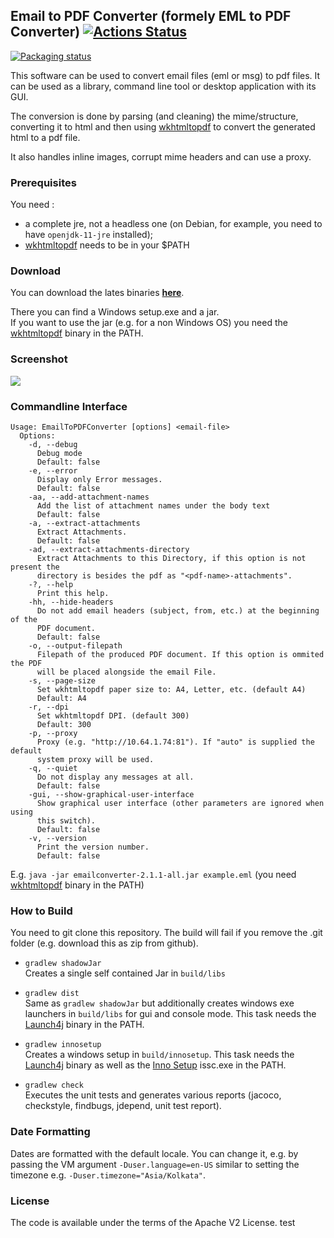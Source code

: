 ## Email to PDF Converter (formely EML to PDF Converter) [![Actions Status](https://github.com/nickrussler/email-to-pdf-converter/workflows/Check,%20Build/badge.svg)](https://github.com/nickrussler/email-to-pdf-converter/actions)
[![Packaging status](https://repology.org/badge/vertical-allrepos/email-to-pdf-converter.svg)](https://repology.org/project/email-to-pdf-converter/versions)

This software can be used to convert email files (eml or msg) to pdf files. It can be used as a library, command line tool or desktop application with its GUI.

The conversion is done by parsing (and cleaning) the mime/structure, converting it to html and then using [wkhtmltopdf](//github.com/wkhtmltopdf/wkhtmltopdf) to convert the generated html to a pdf file.

It also handles inline images, corrupt mime headers and can use a proxy.


### Prerequisites
You need :

* a complete jre, not a headless one (on Debian, for example, you need to have `openjdk-11-jre` installed);
* [wkhtmltopdf](//github.com/wkhtmltopdf/wkhtmltopdf) needs to be in your $PATH

### Download
You can download the lates binaries [**here**](//github.com/nickrussler/email-to-pdf-converter/releases/latest).

There you can find a Windows setup.exe and a jar.<br>
If you want to use the jar (e.g. for a non Windows OS) you need the [wkhtmltopdf](http://wkhtmltopdf.org/) binary in the PATH.

### Screenshot
<img src="https://www.whitebyte.info/wp-content/uploads/2015/02/scr1.png" />

### Commandline Interface
```
Usage: EmailToPDFConverter [options] <email-file>
  Options:
    -d, --debug
      Debug mode
      Default: false
    -e, --error
      Display only Error messages.
      Default: false
    -aa, --add-attachment-names
      Add the list of attachment names under the body text
      Default: false
    -a, --extract-attachments
      Extract Attachments.
      Default: false
    -ad, --extract-attachments-directory
      Extract Attachments to this Directory, if this option is not present the
      directory is besides the pdf as "<pdf-name>-attachments".
    -?, --help
      Print this help.
    -hh, --hide-headers
      Do not add email headers (subject, from, etc.) at the beginning of the
      PDF document.
      Default: false
    -o, --output-filepath
      Filepath of the produced PDF document. If this option is ommited the PDF
      will be placed alongside the email File.
    -s, --page-size
      Set wkhtmltopdf paper size to: A4, Letter, etc. (default A4)
      Default: A4
    -r, --dpi
      Set wkhtmltopdf DPI. (default 300)
      Default: 300
    -p, --proxy
      Proxy (e.g. "http://10.64.1.74:81"). If "auto" is supplied the default
      system proxy will be used.
    -q, --quiet
      Do not display any messages at all.
      Default: false
    -gui, --show-graphical-user-interface
      Show graphical user interface (other parameters are ignored when using
      this switch).
      Default: false
    -v, --version
      Print the version number.
      Default: false
  ```
E.g. ``java -jar emailconverter-2.1.1-all.jar example.eml`` (you need [wkhtmltopdf](http://wkhtmltopdf.org/) binary in the PATH)

### How to Build
You need to git clone this repository. The build will fail if you remove the .git folder (e.g. download this as zip from github).

 * `gradlew shadowJar` <br>
Creates a single self contained Jar in `build/libs`

 * `gradlew dist` <br>
Same as `gradlew shadowJar` but additionally creates windows exe launchers in `build/libs` for gui and console mode. This task needs the [Launch4j](http://launch4j.sourceforge.net/) binary in the PATH.

 * `gradlew innosetup` <br>
Creates a windows setup in `build/innosetup`. This task needs the [Launch4j](http://launch4j.sourceforge.net/) binary as well as the [Inno Setup](http://www.jrsoftware.org/isinfo.php) issc.exe in the PATH.

 * `gradlew check` <br>
Executes the unit tests and generates various reports (jacoco, checkstyle, findbugs, jdepend, unit test report).

### Date Formatting
Dates are formatted with the default locale. You can change it, e.g. by passing the VM argument `-Duser.language=en-US` similar to setting the timezone e.g. `-Duser.timezone="Asia/Kolkata"`.

### License
The code is available under the terms of the Apache V2 License.
test
